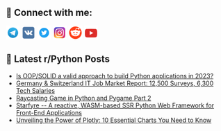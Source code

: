 ## 🔎 Connect with me:
[<img src="https://github.com/bullbesh/bullbesh/blob/main/images/Telegram.png" width="32" height="32" />](https://t.me/bullbesh)
[<img src="https://github.com/bullbesh/bullbesh/blob/main/images/VK.png" width="32" height="32" />](https://vk.com/bullbesh)
[<img src="https://github.com/bullbesh/bullbesh/blob/main/images/Twitter.png" width="32" height="32" />](https://twitter.com/bullbesh1)
[<img src="https://github.com/bullbesh/bullbesh/blob/main/images/Instagram.png" width="32" height="32" />](https://www.instagram.com/bullbesh)
[<img src="https://github.com/bullbesh/bullbesh/blob/main/images/Reddit.png" width="32" height="32" />](https://www.reddit.com/user/bullbesh)
[<img src="https://github.com/bullbesh/bullbesh/blob/main/images/YouTube.png" width="32" height="32" />](https://www.youtube.com/channel/UCtfjRs6uzgq5mfm8S06WTcg)

## 📕 Latest r/Python Posts
<!-- BLOG-POST-LIST:START -->
- [Is OOP/SOLID a valid approach to build Python applications in 2023?](https://www.reddit.com/r/Python/comments/17zt4g4/is_oopsolid_a_valid_approach_to_build_python/)
- [Germany &amp; Switzerland IT Job Market Report: 12,500 Surveys, 6,300 Tech Salaries](https://www.reddit.com/r/Python/comments/17zsiaa/germany_switzerland_it_job_market_report_12500/)
- [Raycasting Game in Python and Pygame Part 2](https://www.reddit.com/r/Python/comments/17zsegh/raycasting_game_in_python_and_pygame_part_2/)
- [Starfyre -- A reactive, WASM-based SSR Python Web Framework for Front-End Applications](https://www.reddit.com/r/Python/comments/17zq1hk/starfyre_a_reactive_wasmbased_ssr_python_web/)
- [Unveiling the Power of Plotly: 10 Essential Charts You Need to Know](https://www.reddit.com/r/Python/comments/17zpn5k/unveiling_the_power_of_plotly_10_essential_charts/)
<!-- BLOG-POST-LIST:END -->
